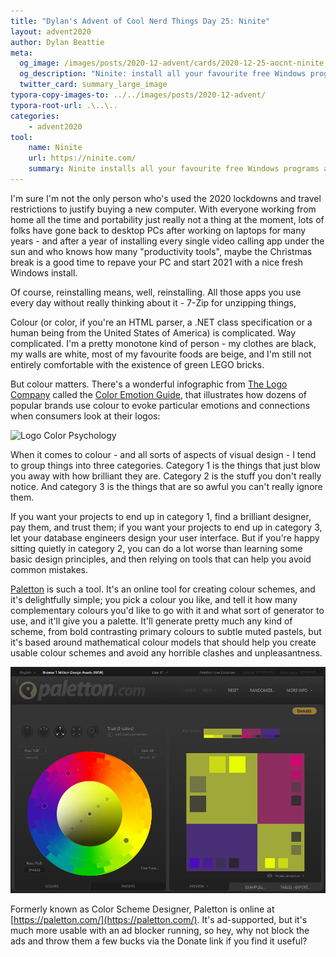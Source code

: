 ```yaml
---
title: "Dylan's Advent of Cool Nerd Things Day 25: Ninite"
layout: advent2020
author: Dylan Beattie
meta:
  og_image: /images/posts/2020-12-advent/cards/2020-12-25-aocnt-ninite.png
  og_description: "Ninite: install all your favourite free Windows programs at once"
  twitter_card: summary_large_image
typora-copy-images-to: ../../images/posts/2020-12-advent/
typora-root-url: .\..\..
categories:
    - advent2020
tool:
    name: Ninite
    url: https://ninite.com/
    summary: Ninite installs all your favourite free Windows programs at once.
---
```


I'm sure I'm not the only person who's used the 2020 lockdowns and travel restrictions to justify buying a new computer. With everyone working from home all the time and portability just really not a thing at the moment, lots of folks have gone back to desktop PCs after working on laptops for many years - and after a year of installing every single video calling app under the sun and who knows how many "productivity tools", maybe the Christmas break is a good time to repave your PC and start 2021 with a nice fresh Windows install.

Of course, reinstalling means, well, reinstalling. All those apps you use every day without really thinking about it - 7-Zip for unzipping things, 


Colour (or color, if you're an HTML parser, a .NET class specification or a human being from the United States of America) is complicated. Way complicated. I'm a pretty monotone kind of person - my clothes are black, my walls are white, most of my favourite foods are beige, and I'm still not entirely comfortable with the existence of green LEGO bricks.

But colour matters. There's a wonderful infographic from [The Logo Company](https://thelogocompany.net/) called the [Color Emotion Guide](https://thelogocompany.net/blog/infographics/psychology-color-logo-design/), that illustrates how dozens of popular brands use colour to evoke particular emotions and connections when consumers look at their logos:

![Logo Color Psychology](https://thelogocompany.net/wp-content/uploads/2013/01/Color_Emotion_Guide221.png)

When it comes to colour - and all sorts of aspects of visual design - I tend to group things into three categories. Category 1 is the things that just blow you away with how brilliant they are. Category 2 is the stuff you don't really notice. And category 3 is the things that are so awful you can't really ignore them. 

If you want your projects to end up in category 1, find a brilliant designer, pay them, and trust them; if you want your projects to end up in category 3, let your database engineers design your user interface. But if you're happy sitting quietly in category 2, you can do a lot worse than learning some basic design principles, and then relying on tools that can help you avoid common mistakes.

[Paletton](https://paletton.com/) is such a tool. It's an online tool for creating colour schemes, and it's delightfully simple; you pick a colour you like, and tell it how many complementary colours you'd like to go with it and what sort of generator to use, and it'll give you a palette. It'll generate pretty much any kind of scheme, from bold contrasting primary colours to subtle muted pastels, but it's based around mathematical colour models that should help you create usable colour schemes and avoid any horrible clashes and unpleasantness.

![image-20201213010534428](/images/posts/2020-12-advent/image-20201213010534428.png)

Formerly known as Color Scheme Designer, Paletton is online at [https://paletton.com/](https://paletton.com/). It's ad-supported, but it's much more usable with an ad blocker running, so hey, why not block the ads and throw them a few bucks via the Donate link if you find it useful? 



